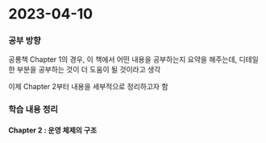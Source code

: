 # 2023-04-10

### 공부 방향

공룡책 Chapter 1의 경우, 이 책에서 어떤 내용을 공부하는지 요약을 해주는데, 디테일한 부분을 공부하는 것이 더 도움이 될 것이라고 생각

이제 Chapter 2부터 내용을 세부적으로 정리하고자 함

### 학습 내용 정리

#### Chapter 2 : 운영 체제의 구조

